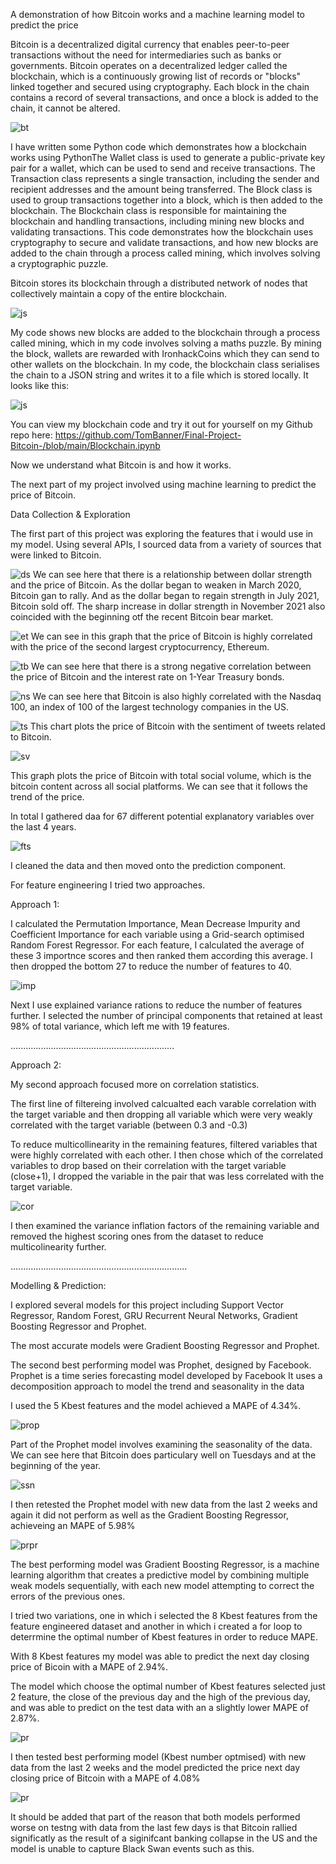 A demonstration of how Bitcoin works and a machine learning model to predict the price

Bitcoin is a decentralized digital currency that enables peer-to-peer transactions without the need for intermediaries such as banks or governments. Bitcoin operates on a decentralized ledger called the blockchain, which is a continuously growing list of records or "blocks" linked together and secured using cryptography. Each block in the chain contains a record of several transactions, and once a block is added to the chain, it cannot be altered. 

![bt](./images/bitcoinlogo.jpeg)


I have written some Python code which demonstrates how a blockchain works using PythonThe Wallet class is used to generate a public-private key pair for a wallet, which can be used to send and receive transactions. The Transaction class represents a single transaction, including the sender and recipient addresses and the amount being transferred. The Block class is used to group transactions together into a block, which is then added to the blockchain. The Blockchain class is responsible for maintaining the blockchain and handling transactions, including mining new blocks and validating transactions. This code demonstrates how the blockchain uses cryptography to secure and validate transactions, and how new blocks are added to the chain through a process called mining, which involves solving a cryptographic puzzle.

Bitcoin stores its blockchain through a distributed network of nodes that collectively maintain a copy of the entire blockchain. 


![js](./images/blc.jpg)


My code shows new blocks are added to the blockchain through a process called mining, which in my code involves solving a maths puzzle. 
By mining the block, wallets are rewarded with IronhackCoins which they can send to other wallets on the blockchain. In my code, the blockchain class serialises the chain to a JSON string and writes it to a file which is stored locally. It looks like this: 

![js](./images/json2.jpg)

You can view my blockchain code and try it out for yourself on my Github repo here: https://github.com/TomBanner/Final-Project-Bitcoin-/blob/main/Blockchain.ipynb


Now we understand what Bitcoin is and how it works.


The next part of my project involved using machine learning to predict the price of Bitcoin.

Data Collection & Exploration

The first part of this project was exploring the features that i would use in my model. Using several APIs, I sourced data from a variety of sources that were linked to Bitcoin. 


![ds](./images/btc_ds.jpg)
We can see here that there is a relationship between dollar strength and the price of Bitcoin. As the dollar began to weaken in March 2020, Bitcoin gan to rally. And as the dollar began to regain strength in July 2021, Bitcoin sold off. The sharp increase in dollar strength in November 2021 also coincided with the beginning otf the recent Bitcoin bear market. 


![et](./images/btc_eth.jpg)
We can see in this graph that the price of Bitcoin is highly correlated with the price of the second largest cryptocurrency, Ethereum.


![tb](./images/btc_tb.jpg)
We can see here that there is a strong negative correlation between the price of Bitcoin and the interest rate on 1-Year Treasury bonds.



![ns](./images/btc_ns.jpg)
We can see here that Bitcoin is also highly correlated with the Nasdaq 100, an index of 100 of the largest technology companies in the US.



![ts](./images/btc_ts.jpg)
This chart plots the price of Bitcoin with the sentiment of tweets related to Bitcoin. 

![sv](./images/btc_sv.jpg)

This graph plots the price of Bitcoin with total social volume, which is the bitcoin content across all social platforms. We can see that it follows the trend of the price.



In total I gathered daa for 67 different potential explanatory variables over the last 4 years. 

![fts](./images/fts.jpg)


I cleaned the data and then moved onto the prediction component. 

For feature engineering I tried two approaches.

Approach 1: 

I calculated the Permutation Importance, Mean Decrease Impurity and Coefficient Importance for each variable using a Grid-search optimised Random Forest Regressor. For each feature, I calculated the average of these 3 importnce  scores and then ranked them according this average. I then dropped the bottom 27 to reduce the number of features to 40.

![imp](./images/imp.jpg)

Next I use explained variance rations to reduce the number of features further.  I selected the number of principal components that retained at least 98% of total variance, which left me with 19 features. 

.................................................................

Approach 2:

My second approach focused more on correlation statistics. 

The first line of filtereing involved calcualted each varable correlation with the target variable and then dropping all variable which were very weakly correlated with the target variable (between 0.3 and -0.3)

To reduce multicollinearity in the remaining features, filtered variables that were highly correlated with each other. I then chose which of the correlated variables to drop based on their correlation with the target variable (close+1), I dropped the variable in the pair that was less correlated with the target variable. 

![cor](./images/cor.jpg)

I then examined the variance inflation factors of the remaining variable and removed the highest scoring ones from the dataset to reduce multicolinearity further. 

......................................................................

Modelling & Prediction:

I explored several models for this project including Support Vector Regressor, Random Forest, GRU Recurrent Neural Networks, Gradient Boosting Regressor and Prophet. 

The most accurate models were Gradient Boosting Regressor and Prophet. 

The second best performing model was Prophet, designed by Facebook. 
Prophet is a time series forecasting model developed by Facebook
It uses a decomposition approach to model the trend and seasonality in the data

I used the 5 Kbest features and the model achieved a MAPE of 4.34%.

![prop](./images/Proph.png)

Part of the Prophet model involves examining the seasonality of the data. We can see here that Bitcoin does particulary well on Tuesdays and at the beginning of the year. 

![ssn](./images/sson_prop.png)


I then retested the Prophet model with new data from the last 2 weeks and again it did not perform as well as the Gradient Boosting Regressor, achieveing an MAPE of 5.98%



![prpr](./images/prd_prop.png)


The best performing model was Gradient Boosting Regressor, is a machine learning algorithm that creates a predictive model by combining multiple weak models sequentially, with each new model attempting to correct the errors of the previous ones.

I tried two variations, one in which i selected the 8 Kbest features from the feature engineered dataset and another in which i created a for loop to deterrmine the optimal  number of Kbest features in order to reduce MAPE. 

With 8 Kbest features my model was able to predict the next day closing price of Bicoin with a MAPE of 2.94%.

The model which choose the optimal number of Kbest features selected just 2 feature, the close of the previous day and the high of the previous day, and was able to predict on the test data with an a slightly lower MAPE of 2.87%.

![pr](./images/gbrt.png)

I then tested best performing model (Kbest number optmised) with new data from the last 2 weeks and the model predicted the price next day closing price of Bitcoin with a MAPE of 4.08%

![pr](./images/gbrnew2.png)




It should be added that part of the reason that both models performed worse on testng with data from the last few days is that Bitcoin rallied significatly as the result of a siginifcant banking collapse in the US and the model is unable to capture Black Swan events such as this. 